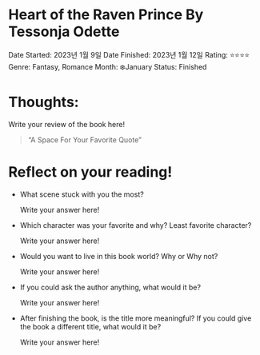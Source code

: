 # Heart of the Raven Prince By Tessonja Odette

Date Started: 2023년 1월 9일
Date Finished: 2023년 1월 12일
Rating: ⭐️⭐️⭐️⭐️
Genre: Fantasy, Romance
Month: ❄️January
Status: Finished

# Thoughts:

Write your review of the book here!

> “A Space For Your Favorite Quote”
> 

# Reflect on your reading!

- What scene stuck with you the most?
    
    Write your answer here!
    
- Which character was your favorite and why? Least favorite character?
    
    Write your answer here!
    
- Would you want to live in this book world? Why or Why not?
    
    Write your answer here!
    
- If you could ask the author anything, what would it be?
    
    Write your answer here!
    
- After finishing the book, is the title more meaningful? If you could give the book a different title, what would it be?
    
    Write your answer here!